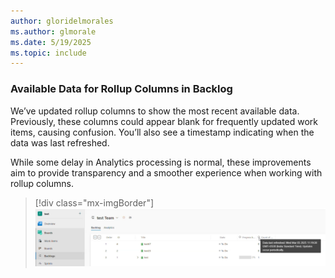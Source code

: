 ```yaml
---
author: gloridelmorales
ms.author: glmorale
ms.date: 5/19/2025
ms.topic: include
---
```


### Available Data for Rollup Columns in Backlog

We’ve updated rollup columns to show the most recent available data. Previously, these columns could appear blank for frequently updated work items, causing confusion. You’ll also see a timestamp indicating when the data was last refreshed.

While some delay in Analytics processing is normal, these improvements aim to provide transparency and a smoother experience when working with rollup columns. 


> [!div class="mx-imgBorder"]
> [![Screenshot of rollup columns in backlog.](../../media/256-reporting-01.png "Screenshot of rollup columns in backlog")](../../media/256-reporting-01.png#lightbox)